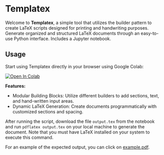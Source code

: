 # Templatex

Welcome to **Templatex**, a simple tool that utilizes the builder pattern to create LaTeX scripts designed for printing and handwriting purposes. Generate organized and structured LaTeX documents through an easy-to-use Python interface. Includes a Jupyter notebook.

## Usage

Start using Templatex directly in your browser using Google Colab:

[![Open In Colab](https://colab.research.google.com/assets/colab-badge.svg)](https://colab.research.google.com/github/GenaroHacker/templatex/blob/main/main.ipynb)

**Features:**
- Modular Building Blocks: Utilize different builders to add sections, text, and hand-written input areas.
- Dynamic LaTeX Generation: Create documents programmatically with customized sections and spacing.


After running the script, download the file `output.tex` from the notebook and run `pdflatex output.tex` on your local machine to generate the document. Note that you must have LaTeX installed on your system to execute this command.

For an example of the expected output, you can click on [example.pdf](https://github.com/GenaroHacker/templatex/blob/main/examples/example.pdf).
